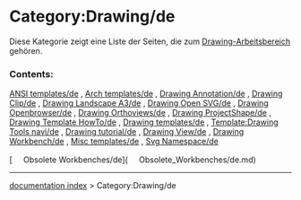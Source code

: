 # Category:Drawing/de
Diese Kategorie zeigt eine Liste der Seiten, die zum [Drawing-Arbeitsbereich](Drawing_Workbench/de.md) gehören.

### Contents:

[ANSI templates/de](ANSI_templates/de.md) , [Arch templates/de](Arch_templates/de.md) , [Drawing Annotation/de](Drawing_Annotation/de.md) , [Drawing Clip/de](Drawing_Clip/de.md) , [Drawing Landscape A3/de](Drawing_Landscape_A3/de.md) , [Drawing Open SVG/de](Drawing_Open_SVG/de.md) , [Drawing Openbrowser/de](Drawing_Openbrowser/de.md) , [Drawing Orthoviews/de](Drawing_Orthoviews/de.md) , [Drawing ProjectShape/de](Drawing_ProjectShape/de.md) , [Drawing Template HowTo/de](Drawing_Template_HowTo/de.md) , [Drawing templates/de](Drawing_templates/de.md) , [Template:Drawing Tools navi/de](Template:Drawing_Tools_navi/de.md) , [Drawing tutorial/de](Drawing_tutorial/de.md) , [Drawing View/de](Drawing_View/de.md) , [Drawing Workbench/de](Drawing_Workbench/de.md) , [Misc templates/de](Misc_templates/de.md) , [Svg Namespace/de](Svg_Namespace/de.md)

[<img src="images/Property.png" style="width:16px"> Obsolete Workbenches/de](<img src="images/Property.png" style="width:16px"> Obsolete_Workbenches/de.md)

---
[documentation index](../README.md) > Category:Drawing/de
